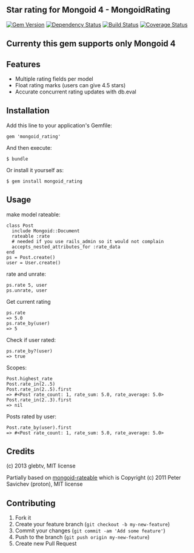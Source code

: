 ## Star rating for Mongoid 4 - MongoidRating

[![Gem Version](https://badge.fury.io/rb/mongoid_rating.png)](http://badge.fury.io/rb/mongoid_rating)
[![Dependency Status](https://gemnasium.com/rs-pro/mongoid_rating.png)](https://gemnasium.com/rs-pro/mongoid_rating)
[![Build Status](https://travis-ci.org/rs-pro/mongoid_rating.png?branch=master)](https://travis-ci.org/rs-pro/mongoid_rating)
[![Coverage Status](https://coveralls.io/repos/rs-pro/mongoid_rating/badge.png)](https://coveralls.io/r/rs-pro/mongoid_rating)

## Currenty this gem supports only Mongoid 4

## Features

  - Multiple rating fields per model
  - Float rating marks (users can give 4.5 stars)
  - Accurate concurrent rating updates with db.eval

## Installation

Add this line to your application's Gemfile:

    gem 'mongoid_rating'

And then execute:

    $ bundle

Or install it yourself as:

    $ gem install mongoid_rating

## Usage

make model rateable:

    class Post
      include Mongoid::Document
      rateable :rate
      # needed if you use rails_admin so it would not complain
      accepts_nested_attributes_for :rate_data
    end
    ps = Post.create()
    user = User.create()

rate and unrate:
  
    ps.rate 5, user
    ps.unrate, user

Get current rating

    ps.rate
    => 5.0 
    ps.rate_by(user)
    => 5 
    
Check if user rated:

    ps.rate_by?(user)
    => true 

Scopes: 

    Post.highest_rate
    Post.rate_in(2..5)
    Post.rate_in(2..5).first
    => #<Post rate_count: 1, rate_sum: 5.0, rate_average: 5.0> 
    Post.rate_in(2..3).first
    => nil 

Posts rated by user:

    Post.rate_by(user).first
    => #<Post rate_count: 1, rate_sum: 5.0, rate_average: 5.0> 

## Credits

(c) 2013 glebtv, MIT license

Partially based on
[mongoid-rateable](https://github.com/proton/mongoid_rateable)
which is Copyright (c) 2011 Peter Savichev (proton), MIT license

## Contributing

1. Fork it
2. Create your feature branch (`git checkout -b my-new-feature`)
3. Commit your changes (`git commit -am 'Add some feature'`)
4. Push to the branch (`git push origin my-new-feature`)
5. Create new Pull Request

